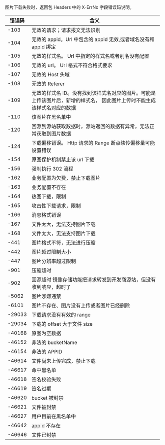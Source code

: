 图片下载失败时，返回包 Headers 中的 X-ErrNo 字段错误码说明。

| 错误码    | 含义                                       |
| ------ | ---------------------------------------- |
| -103   | 无效的请求；请求报文无法识别                           |
| -104   | 无效的 appid。Url 中包含的 appid 无效,或者域名没有和 appid 绑定   |
| -105   | 无效的样式名。 Url 中指定的样式名或者别名没有配置               |
| -106   | 无效的 url。 Url 格式不符合格式要求                     |
| -107   | 无效的 Host 头域                                |
| -108   | 无效的 Referer                               |
| -109   | 无效的样式名 ID。没有找到该样式名对应的图片。可能是上传该图片后，新增的样式名， 因此图片上传时不能生成该样式名对应的数据 |
| -110   | 该图片在黑名单中                                 |
| -120   | 回源到源站获取数据时，源站返回的数据有异常，无法正常获取到图片数据        |
| -124   | 下载偏移错误。 Http 请求的 Range 断点续传偏移量可能设置错误       |
| -154   | 原图保护机制禁止该 url 下载                           |
| -156   | 强制执行 302 流程                                |
| -162   | 业务配置为欠费，禁止下载图片                           |
| -163   | 业务配置不存在                                  |
| -164   | 热图下载，限制                                  |
| -165   | 攻击性下载请求，限制                               |
| -166   | 消息格式错误                                   |
| -167   | 文件太大，无法支持图片下载                            |
| -168   | 文件太大，无法支持图片下载                            |
| -441   | 图片格式不符，无法进行压缩                            |
| -442   | 图片超过限制大小                                 |
| -447   | 图片分辨率超过限制                                |
| -901   | 压缩超时                                     |
| -902   | 回源超时 镜像存储功能把请求转发到开发商源站，但没有收到响应，超时了       |
| -5062  | 图片涉嫌违禁                                   |
| -6101  | 图片不存在、图片没有上传或者图片已经删除                     |
| -29033 | 下载请求没有有效的 range                           |
| -29034 | 下载的 offset 大于文件 size                        |
| -40168 | 原图为空数据                                   |
| -46152 | 非法的 bucketName                            |
| -46154 | 非法的 APPID                                 |
| -46614 | 文件尚未上传完成，禁止下载                            |
| -46617 | 命中黑名单                                    |
| -46618 | 签名校验失败                                   |
| -46619 | 签名过期                                     |
| -46620 | bucket 被封禁                                |
| -46621 | 文件被封禁                                    |
| -46627 | 用户目前在黑名单中                                |
| -46642 | appid 不存在                                 |
| -46646 | 文件已封禁                                    |
